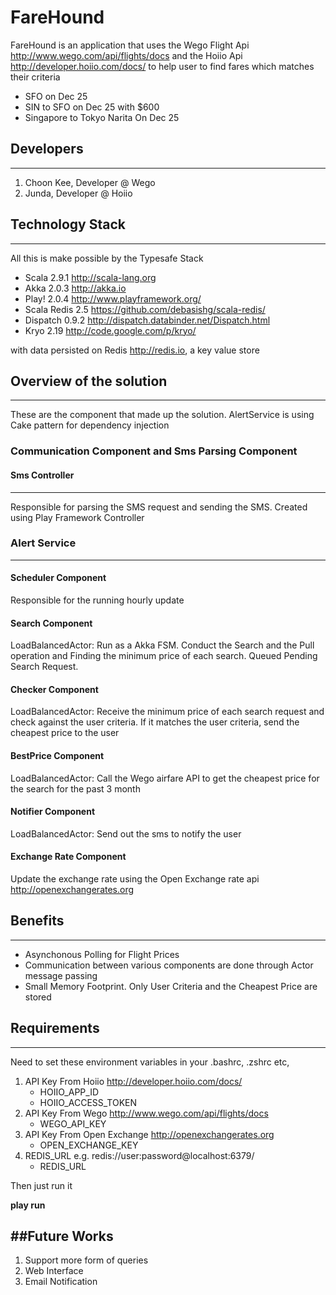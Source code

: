 FareHound
=========

FareHound is an application that uses the Wego Flight Api <http://www.wego.com/api/flights/docs> and the Hoiio Api <http://developer.hoiio.com/docs/> to help user to find fares which matches their criteria

* SFO on Dec 25
* SIN to SFO on Dec 25 with $600
* Singapore to Tokyo Narita On Dec 25

## Developers
---
1. Choon Kee, Developer @ Wego
2. Junda, Developer @ Hoiio


## Technology Stack
---

All this is make possible by the Typesafe Stack

* Scala 2.9.1 <http://scala-lang.org>
* Akka 2.0.3 <http://akka.io>
* Play! 2.0.4 <http://www.playframework.org/>
* Scala Redis 2.5 <https://github.com/debasishg/scala-redis/>
* Dispatch 0.9.2 <http://dispatch.databinder.net/Dispatch.html>
* Kryo 2.19 <http://code.google.com/p/kryo/>

with data persisted on Redis <http://redis.io>, a key value store


## Overview of the solution
---
These are the component that made up the solution. AlertService is using Cake pattern for dependency injection

### Communication Component and Sms Parsing Component

#### Sms Controller
---
Responsible for parsing the SMS request and sending the SMS. Created using Play Framework Controller
 
### Alert Service
---
#### Scheduler Component
Responsible for the running hourly update

#### Search Component
LoadBalancedActor: Run as a Akka FSM. Conduct the Search and the Pull operation and Finding the minimum price of each search. Queued Pending Search Request. 

#### Checker Component
LoadBalancedActor: Receive the minimum price of each search request and check against the user criteria. If it matches the user criteria, send the cheapest price to the user

#### BestPrice Component
LoadBalancedActor: Call the Wego airfare API to get the cheapest price for the search for the past 3 month

#### Notifier Component
LoadBalancedActor: Send out the sms to notify the user

#### Exchange Rate Component
Update the exchange rate using the Open Exchange rate api <http://openexchangerates.org>

## Benefits
---
* Asynchonous Polling for Flight Prices
* Communication between various components are done through Actor message passing
* Small Memory Footprint. Only User Criteria and the Cheapest Price are stored


## Requirements
---
Need to set these environment variables in your .bashrc, .zshrc etc,

1. API Key From Hoiio  <http://developer.hoiio.com/docs/> 
	* HOIIO_APP_ID
	* HOIIO_ACCESS_TOKEN
2. API Key From Wego   <http://www.wego.com/api/flights/docs>
	* WEGO_API_KEY
3. API Key From Open Exchange <http://openexchangerates.org>
	* OPEN_EXCHANGE_KEY
4. REDIS_URL e.g. redis://user:password@localhost:6379/
	* REDIS_URL

Then just run it

**play run**

##Future Works
---
1. Support more form of queries
2. Web Interface
3. Email Notification






